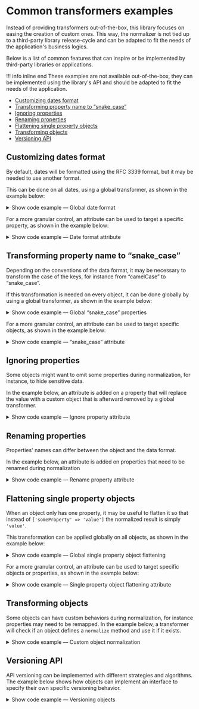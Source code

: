 # Common transformers examples

Instead of providing transformers out-of-the-box, this library focuses on easing
the creation of custom ones. This way, the normalizer is not tied up to a
third-party library release-cycle and can be adapted to fit the needs of the
application's business logics.

Below is a list of common features that can inspire or be implemented by
third-party libraries or applications.

!!! info inline end
    These examples are not available out-of-the-box, they can be implemented
    using the library's API and should be adapted to fit the needs of the
    application.

- [Customizing dates format](#customizing-dates-format)
- [Transforming property name to “snake_case”](#transforming-property-name-to-snake_case)
- [Ignoring properties](#ignoring-properties)
- [Renaming properties](#renaming-properties)
- [Flattening single property objects](#flattening-single-property-objects)
- [Transforming objects](#transforming-objects)
- [Versioning API](#versioning-api)

## Customizing dates format

By default, dates will be formatted using the RFC 3339 format, but it may be
needed to use another format. 

This can be done on all dates, using a global transformer, as shown in the
example below:

<details>
<summary>Show code example — Global date format</summary>

```php
(new \CuyZ\Valinor\NormalizerBuilder())
    ->registerTransformer(
        fn (\DateTimeInterface $date) => $date->format('Y/m/d')
    )
    ->normalizer(\CuyZ\Valinor\Normalizer\Format::array())
    ->normalize(
        new \My\App\Event(
            eventName: 'Release of legendary album',
            date: new \DateTimeImmutable('1971-11-08'),
        )
    );

// [
//     'eventName' => 'Release of legendary album',
//     'date' => '1971/11/08',
// ]
```
</details>

For a more granular control, an attribute can be used to target a specific
property, as shown in the example below:

<details>
<summary>Show code example — Date format attribute</summary>

```php
namespace My\App;

#[\CuyZ\Valinor\Normalizer\AsTransformer]
#[\Attribute(\Attribute::TARGET_PROPERTY)]
final class DateTimeFormat
{
    public function __construct(private string $format) {}

    public function normalize(\DateTimeInterface $date): string
    {
        return $date->format($this->format);
    }
}

final readonly class Event
{
    public function __construct(
        public string $eventName,
        #[\My\App\DateTimeFormat('Y/m/d')]
        public \DateTimeInterface $date,
    ) {}
}

(new \CuyZ\Valinor\NormalizerBuilder())
    ->normalizer(\CuyZ\Valinor\Normalizer\Format::array())
    ->normalize(
        new \My\App\Event(
            eventName: 'Release of legendary album',
            date: new \DateTimeImmutable('1971-11-08'),
        )
    );

// [
//     'eventName' => 'Release of legendary album',
//     'date' => '1971/11/08',
// ]
```
</details>

## Transforming property name to “snake_case”

Depending on the conventions of the data format, it may be necessary to
transform the case of the keys, for instance from “camelCase” to “snake_case”.

If this transformation is needed on every object, it can be done globally by
using a global transformer, as shown in the example below:

<details>
<summary>Show code example — Global “snake_case” properties</summary>

```php
namespace My\App;

final class CamelToSnakeCaseTransformer
{
    public function __invoke(object $object, callable $next): mixed
    {
        $result = $next();

        if (! is_array($result)) {
            return $result;
        }

        $snakeCased = [];

        foreach ($result as $key => $value) {
            $newKey = strtolower(preg_replace('/[A-Z]/', '_$0', lcfirst($key)));

            $snakeCased[$newKey] = $value;
        }

        return $snakeCased;
    }
}

(new \CuyZ\Valinor\NormalizerBuilder())
    ->registerTransformer(new \My\App\CamelToSnakeCaseTransformer())
    ->normalizer(\CuyZ\Valinor\Normalizer\Format::array())
    ->normalize(
         new \My\App\User(
            name: 'John Doe',
            emailAddress: 'john.doe@example.com', 
            age: 42,
            country: new Country(
                name: 'France',
                countryCode: 'FR',
            ),
        )
    );

// [
//     'name' => 'John Doe',
//     'email_address' => 'john.doe@example.com', // snake_case
//     'age' => 42,
//     'country' => [
//         'name' => 'France',
//         'country_code' => 'FR', // snake_case
//     ],
// ]
```

</details>

For a more granular control, an attribute can be used to target specific
objects, as shown in the example below:

<details>
<summary>Show code example — “snake_case” attribute</summary>

```php
namespace My\App;

#[\CuyZ\Valinor\Normalizer\AsTransformer]
#[\Attribute(\Attribute::TARGET_CLASS)]
final class SnakeCaseProperties
{
    public function normalize(object $object, callable $next): array
    {
        $result = $next();

        if (! is_array($result)) {
            return $result;
        }

        $snakeCased = [];

        foreach ($result as $key => $value) {
            $newKey = strtolower(preg_replace('/[A-Z]/', '_$0', lcfirst($key)));

            $snakeCased[$newKey] = $value;
        }

        return $snakeCased;
    }
}

#[\My\App\SnakeCaseProperties]
final readonly class Country
{
    public function __construct(
        public string $name,
        public string $countryCode,
    ) {}
}

(new \CuyZ\Valinor\NormalizerBuilder())
    ->normalizer(\CuyZ\Valinor\Normalizer\Format::array())
    ->normalize(
        new \My\App\User(
            name: 'John Doe',
            emailAddress: 'john.doe@example.com',
            age: 42,
            country: new Country(
                name: 'France',
                countryCode: 'FR',
            ),
        )
    );

// [
//     'name' => 'John Doe',
//     'emailAddress' => 'john.doe@example.com', // camelCase
//     'age' => 42,
//     'country' => [
//         'name' => 'France',
//         'country_code' => 'FR', // snake_case
//     ],
// ]
```
</details>

## Ignoring properties

Some objects might want to omit some properties during normalization, for
instance, to hide sensitive data.

In the example below, an attribute is added on a property that will replace the
value with a custom object that is afterward removed by a global transformer. 

<details>
<summary>Show code example — Ignore property attribute</summary>

```php
namespace My\App;

#[\CuyZ\Valinor\Normalizer\AsTransformer]
#[\Attribute(\Attribute::TARGET_PROPERTY)]
final class Ignore
{
    public function normalize(mixed $value): IgnoredValue
    {
        return new \My\App\IgnoredValue();
    }
}

final class IgnoredValue
{
    public function __construct() {}
}

final readonly class User
{
    public function __construct(
        public string $name,
        #[\My\App\Ignore]
        public string $password,
    ) {}
}

(new \CuyZ\Valinor\NormalizerBuilder())
    ->registerTransformer(
        fn (object $value, callable $next) => array_filter(
            $next(),
            fn (mixed $value) => ! $value instanceof \My\App\IgnoredValue,
        ),
    )
    ->normalizer(\CuyZ\Valinor\Normalizer\Format::array())
    ->normalize(new \My\App\User(
        name: 'John Doe',
        password: 's3cr3t-p4$$w0rd')
    );

// ['name' => 'John Doe']
```
</details>

## Renaming properties

Properties' names can differ between the object and the data format.

In the example below, an attribute is added on properties that need to be
renamed during normalization

<details>
<summary>Show code example — Rename property attribute</summary>

```php
namespace My\App;

#[\CuyZ\Valinor\Normalizer\AsTransformer]
#[\Attribute(\Attribute::TARGET_PROPERTY)]
final class Rename
{
    public function __construct(private string $name) {}

    public function normalizeKey(): string
    {
        return $this->name;
    }
}

final readonly class Address
{
    public function __construct(
        public string $street,
        public string $zipCode,
        #[\My\App\Rename('town')]
        public string $city,
    ) {}
}

(new \CuyZ\Valinor\NormalizerBuilder())
    ->normalizer(\CuyZ\Valinor\Normalizer\Format::array())
    ->normalize(
        new Address(
            street: '221B Baker Street', 
            zipCode: 'NW1 6XE', 
            city: 'London', 
        )
    );

// [
//     'street' => '221B Baker Street',
//     'zipCode' => 'NW1 6XE',
//     'town' => 'London',
// ]
```
</details>

## Flattening single property objects

When an object only has one property, it may be useful to flatten it so that
instead of `['someProperty' => 'value']` the normalized result is simply
`'value'`.

This transformation can be applied globally on all objects, as shown in the
example below:

<details>
<summary>Show code example — Global single property object flattening</summary>

```php
namespace My\App;

final class SinglePropertyObjectFlattener
{
    public function __invoke(object $object, callable $next): mixed
    {
        $result = $next();

        if (is_array($result) && count($result) === 1) {
            return current($result);
        }

        return $result;
    }
}

(new \CuyZ\Valinor\NormalizerBuilder())
    ->registerTransformer(new \My\App\SinglePropertyObjectFlattener())
    ->normalizer(\CuyZ\Valinor\Normalizer\Format::array())
    ->normalize(
         new \My\App\Email(email: 'john.doe@example.com')
    );

// 'john.doe@example.com'
```

</details>

For a more granular control, an attribute can be used to target specific objects
or properties, as shown in the example below:

<details>
<summary>Show code example — Single property object flattening attribute</summary>

```php
namespace My\App;

#[\CuyZ\Valinor\Normalizer\AsTransformer]
#[\Attribute(\Attribute::TARGET_CLASS | \Attribute::TARGET_PROPERTY)]
final class Flatten
{
    public function normalize(object $object, callable $next): mixed
    {
        $result = $next();

        if (is_array($result) && count($result) === 1) {
            return current($result);
        }

        return $result;
    }
}

final class User
{
    public function __construct(
        public string $name,
        #[\My\App\Flatten]
        public \My\App\Email $email,
    ) {}
}

(new \CuyZ\Valinor\NormalizerBuilder())
    ->normalizer(\CuyZ\Valinor\Normalizer\Format::array())
    ->normalize(
        new User(
            name: 'John Doe',
            email: new \My\App\Email('john.doe@example.com'),
        )
    );

// [
//     'name' => 'John Doe',
//     'email' => 'john.doe@example.com',
// ]
```
</details>

## Transforming objects

Some objects can have custom behaviors during normalization, for instance
properties may need to be remapped. In the example below, a transformer will
check if an object defines a `normalize` method and use it if it exists.

<details>
<summary>Show code example — Custom object normalization</summary>

```php
namespace My\App;

final readonly class Address
{
    public function __construct(
        public string $road,
        public string $zipCode,
        public string $town,
    ) {}

    public function normalize(): array
    {
        return [
            'street' => $this->road,
            'postalCode' => $this->zipCode,
            'city' => $this->town,
        ];
    }
}

(new \CuyZ\Valinor\NormalizerBuilder())
    ->registerTransformer(function (object $object, callable $next) {
        return method_exists($object, 'normalize')
            ? $object->normalize()
            : $next();
    })
    ->normalizer(\CuyZ\Valinor\Normalizer\Format::array())
    ->normalize(
        new \My\App\Address(
            road: '221B Baker Street',
            zipCode: 'NW1 6XE',
            town: 'London',
        ),
    );

// [
//     'street' => '221B Baker Street',
//     'postalCode' => 'NW1 6XE',
//     'city' => 'London',
// ]
```
</details>

## Versioning API

API versioning can be implemented with different strategies and algorithms. The
example below shows how objects can implement an interface to specify their own
specific versioning behavior.

<details>
<summary>Show code example — Versioning objects</summary>

```php
namespace My\App;

interface HasVersionedNormalization
{
    public function normalizeWithVersion(string $version): mixed;
}

final readonly class Address implements \My\App\HasVersionedNormalization
{
    public function __construct(
        public string $streetNumber,
        public string $streetName,
        public string $zipCode,
        public string $city,
    ) {}

    public function normalizeWithVersion(string $version): array
    {
        return match (true) {
            version_compare($version, '1.0.0', '<') => [
                // Street number and name are merged in a single property
                'street' => "$this->streetNumber, $this->streetName",
                'zipCode' => $this->zipCode,
                'city' => $this->city,
            ],
            default => get_object_vars($this),
        };
    }
}

function normalizeWithVersion(string $version): mixed
{
    return (new \CuyZ\Valinor\NormalizerBuilder())
        ->registerTransformer(
            fn (\My\App\HasVersionedNormalization $object) => $object->normalizeWithVersion($version)
        )
        ->normalizer(\CuyZ\Valinor\Normalizer\Format::array())
        ->normalize(
            new \My\App\Address(
                streetNumber: '221B',
                streetName: 'Baker Street',
                zipCode: 'NW1 6XE',
                city: 'London',
            )
        );
}

// Version can come for instance from HTTP request headers
$result_v0_4 = normalizeWithVersion('0.4');
$result_v1_8 = normalizeWithVersion('1.8');

// $result_v0_4 === [
//     'street' => '221B, Baker Street',
//     'zipCode' => 'NW1 6XE',
//     'city' => 'London',
// ]
// 
// $result_v1_8 === [
//     'streetNumber' => '221B',
//     'streetName' => 'Baker Street',
//     'zipCode' => 'NW1 6XE',
//     'city' => 'London',
// ]
```
</details>
